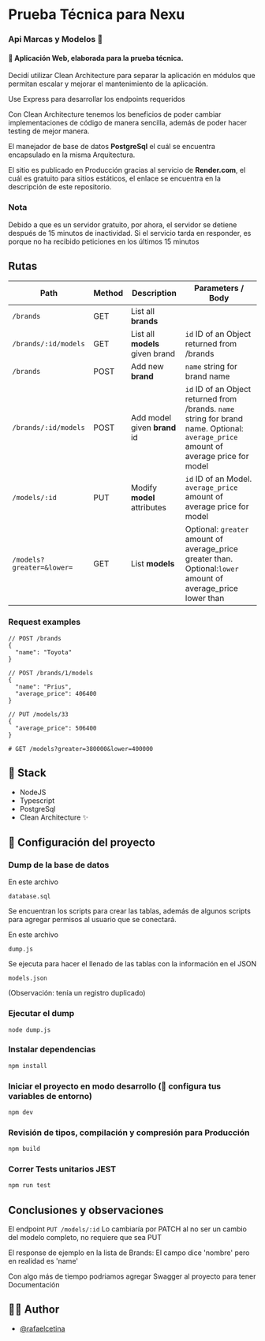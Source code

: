 # Prueba Técnica para Nexu

### Api Marcas y Modelos 🎉

#### 📱 Aplicación Web, elaborada para la prueba técnica.

Decidí utilizar Clean Architecture para separar la aplicación en módulos que permitan escalar y mejorar el mantenimiento de la aplicación.

Use Express para desarrollar los endpoints requeridos

Con Clean Architecture tenemos los beneficios de poder cambiar implementaciones de código de manera sencilla, además de poder hacer testing de mejor manera.

El manejador de base de datos <b>PostgreSql</b> el cuál se encuentra encapsulado en la misma Arquitectura.

El sitio es publicado en Producción gracias al servicio de <b>Render.com</b>, el cuál es gratuito para sitios estáticos, el enlace se encuentra en la descripción de este repositorio.

### Nota
Debido a que es un servidor gratuito, por ahora, el servidor se detiene después de 15 minutos de inactividad. Si el servicio tarda en responder, es porque no ha recibido peticiones en los últimos 15 minutos

## Rutas

| Path | Method | Description | Parameters / Body
| --- | --- | --- | --- |
| `/brands` | GET | List all **brands** |
| `/brands/:id/models` | GET | List all **models** given brand | `id` ID of an Object returned from /brands |
| `/brands` | POST | Add new **brand** | `name` string for brand name |
| `/brands/:id/models` | POST | Add model given **brand** id | `id` ID of an Object returned from /brands. `name` string for brand name. Optional: `average_price` amount of average price for model|
| `/models/:id` | PUT | Modify **model** attributes | `id` ID of an Model. `average_price` amount of average price for model|
| `/models?greater=&lower=` | GET | List **models** | Optional: `greater` amount of average_price greater than. Optional:`lower` amount of average_price lower than |


### Request examples

```jsonc
// POST /brands
{
  "name": "Toyota"
}
```

```jsonc
// POST /brands/1/models
{
  "name": "Prius",
  "average_price": 406400
}
```

```jsonc
// PUT /models/33
{
  "average_price": 506400
}
```
` # GET /models?greater=380000&lower=400000 `



## 📄 Stack

- NodeJS
- Typescript
- PostgreSql
- Clean Architecture ✨

## 👷 Configuración del proyecto

### Dump de la base de datos

En este archivo

`database.sql`

Se encuentran los scripts para crear las tablas, además de algunos scripts para agregar permisos al usuario que se conectará.

En este archivo

`dump.js`

Se ejecuta para hacer el llenado de las tablas con la información en el JSON

`models.json`

(Observación: tenía un registro duplicado)

### Ejecutar el dump

`
node dump.js
`

### Instalar dependencias

```sh
npm install
```

### Iniciar el proyecto en modo desarrollo (🧐 configura tus variables de entorno)

```sh
npm dev
```

### Revisión de tipos, compilación y compresión para Producción

```sh
npm build
```

### Correr Tests unitarios JEST

```sh
npm run test
```

## Conclusiones y observaciones
El endpoint
`
PUT /models/:id
`
Lo cambiaría por PATCH al no ser un cambio del modelo completo, no requiere que sea PUT

El response de ejemplo en la lista de Brands: El campo dice 'nombre' pero en realidad es 'name'


Con algo más de tiempo podriamos agregar Swagger al proyecto para tener Documentación

## 🧑‍💻 Author

- [@rafaelcetina](https://www.github.com/rafalcetina)
